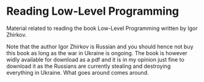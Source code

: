 # Reading Low-Level Programming

Material related to reading the book Low-Level Programming written by Igor Zhirkov.

Note that the author Igor Zhirkov is Russian and you should hence not buy this book as long as the war in Ukraine is ongoing. The book is however widly available for download as a pdf and it is in my opinion just fine to download it as the Russians are currently stealing and destroying everything in Ukraine. What goes around comes around.
